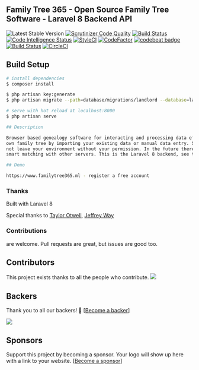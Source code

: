 ## Family Tree 365 - Open Source Family Tree Software - Laravel 8 Backend API
 ![Latest Stable Version](https://img.shields.io/github/release/familytree365/backend.svg) 
[![Scrutinizer Code Quality](https://scrutinizer-ci.com/g/familytree365/backend/badges/quality-score.png?b=master)](https://scrutinizer-ci.com/g/familytree365/backend/?branch=master)
[![Build Status](https://scrutinizer-ci.com/g/familytree365/backend/badges/build.png?b=master)](https://scrutinizer-ci.com/g/familytree365/backend/build-status/master)
[![Code Intelligence Status](https://scrutinizer-ci.com/g/familytree365/backend/badges/code-intelligence.svg?b=master)](https://scrutinizer-ci.com/code-intelligence)
[![StyleCI](https://github.styleci.io/repos/316440677/shield?branch=master)](https://github.styleci.io/repos/316440677)
[![CodeFactor](https://www.codefactor.io/repository/github/familytree365/backend/badge/master)](https://www.codefactor.io/repository/github/familytree365/backend/overview/master)
[![codebeat badge](https://codebeat.co/badges/911f9e33-212a-4dfa-a860-751cdbbacff7)](https://codebeat.co/projects/github-com-modulargenealogy-genealogy-master)
[![Build Status](https://travis-ci.org/familytree365/backend.svg?branch=master)](https://travis-ci.org/familytree365/backend)
[![CircleCI](https://circleci.com/gh/familytree365/backend.svg?style=svg)](https://circleci.com/gh/familytree365/backend)

## Build Setup

```bash
# install dependencies
$ composer install

$ php artisan key:generate
$ php artisan migrate --path=database/migrations/landlord --database=landlord

# serve with hot reload at localhost:8000
$ php artisan serve

## Description

Browser based genealogy software for interacting and processing data efficiently. Easily create your
own family tree by importing your existing data or manual data entry. Storage of all data is securely on your own server and does
not leave your environment without your permission. In the future there will be optional
smart matching with other servers. This is the Laravel 8 backend, see the frontend repository for the Nuxt / Vue client side support.

## Demo

https://www.familytree365.ml - register a free account
```

<!--h-->

### Thanks

Built with Laravel 8

Special thanks to [Taylor Otwell](https://laravel.com/), [Jeffrey Way](https://laracasts.com)

### Contributions

are welcome. Pull requests are great, but issues are good too.

## Contributors

This project exists thanks to all the people who contribute. 
<a href="graphs/contributors"><img src="https://opencollective.com/genealogy/contributors.svg?width=890&button=false" /></a>


## Backers

Thank you to all our backers! 🙏 [[Become a backer](https://opencollective.com/genealogy#backer)]

<a href="https://opencollective.com/genealogy#backers" target="_blank"><img src="https://opencollective.com/genealogy/backers.svg?width=890"></a>


## Sponsors

Support this project by becoming a sponsor. Your logo will show up here with a link to your website. [[Become a sponsor](https://opencollective.com/genealogy#sponsor)]

